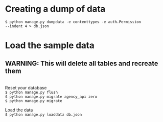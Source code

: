 # Creating a dump of data
<code>$ python manage.py dumpdata -e contenttypes -e auth.Permission --indent 4 > db.json</code>

# Load the sample data
## WARNING: This will delete all tables and recreate them
\
Reset your database \
<code>\$ python manage.py flush</code> \
<code>\$ python manage.py migrate agency_api zero</code> \
<code>\$ python manage.py migrate</code>

Load the data \
<code>\$ python manage.py loaddata db.json</code>
